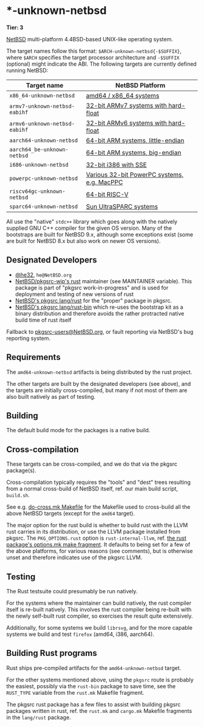 # \*-unknown-netbsd

**Tier: 3**

[NetBSD] multi-platform 4.4BSD-based UNIX-like operating system.

[NetBSD]: https://www.NetBSD.org/

The target names follow this format: `$ARCH-unknown-netbsd{-$SUFFIX}`,
where `$ARCH` specifies the target processor architecture and
`-$SUFFIX` (optional) might indicate the ABI. The following targets
are currently defined running NetBSD:

|          Target name           | NetBSD Platform |
|--------------------------------|-----------------|
| `x86_64-unknown-netbsd`         | [amd64 / x86_64 systems](https://wiki.netbsd.org/ports/amd64/) |
| `armv7-unknown-netbsd-eabihf`  | [32-bit ARMv7 systems with hard-float](https://wiki.netbsd.org/ports/evbarm/) |
| `armv6-unknown-netbsd-eabihf`  | [32-bit ARMv6 systems with hard-float](https://wiki.netbsd.org/ports/evbarm/) |
| `aarch64-unknown-netbsd`       | [64-bit ARM systems, little-endian](https://wiki.netbsd.org/ports/evbarm/) |
| `aarch64_be-unknown-netbsd`    | [64-bit ARM systems, big-endian](https://wiki.netbsd.org/ports/evbarm/) |
| `i686-unknown-netbsd`          | [32-bit i386 with SSE](https://wiki.netbsd.org/ports/i386/) |
| `powerpc-unknown-netbsd`       | [Various 32-bit PowerPC systems, e.g. MacPPC](https://wiki.netbsd.org/ports/macppc/) |
| `riscv64gc-unknown-netbsd`     | [64-bit RISC-V](https://wiki.netbsd.org/ports/riscv/)
| `sparc64-unknown-netbsd`       | [Sun UltraSPARC systems](https://wiki.netbsd.org/ports/sparc64/) |

All use the "native" `stdc++` library which goes along with the natively
supplied GNU C++ compiler for the given OS version.  Many of the bootstraps
are built for NetBSD 9.x, although some exceptions exist (some
are built for NetBSD 8.x but also work on newer OS versions).


## Designated Developers

- [@he32](https://github.com/he32), `he@NetBSD.org`
- [NetBSD/pkgsrc-wip's rust](https://github.com/NetBSD/pkgsrc-wip/blob/master/rust/Makefile) maintainer (see MAINTAINER variable). This package is part of "pkgsrc work-in-progress" and is used for deployment and testing of new versions of rust
- [NetBSD's pkgsrc lang/rust](https://github.com/NetBSD/pkgsrc/tree/trunk/lang/rust) for the "proper" package in pkgsrc.
- [NetBSD's pkgsrc lang/rust-bin](https://github.com/NetBSD/pkgsrc/tree/trunk/lang/rust-bin) which re-uses the bootstrap kit as a binary distribution and therefore avoids the rather protracted native build time of rust itself

Fallback to pkgsrc-users@NetBSD.org, or fault reporting via NetBSD's
bug reporting system.

## Requirements

The `amd64-unknown-netbsd` artifacts is being distributed by the
rust project.

The other targets are built by the designated developers (see above),
and the targets are initially cross-compiled, but many if not most
of them are also built natively as part of testing.


## Building

The default build mode for the packages is a native build.


## Cross-compilation

These targets can be cross-compiled, and we do that via the pkgsrc
package(s).

Cross-compilation typically requires the "tools" and "dest" trees
resulting from a normal cross-build of NetBSD itself, ref. our main
build script, `build.sh`.

See e.g. [do-cross.mk
Makefile](https://github.com/NetBSD/pkgsrc/tree/trunk/lang/rust/do-cross.mk)
for the Makefile used to cross-build all the above NetBSD targets
(except for the `amd64` target).

The major option for the rust build is whether to build rust with
the LLVM rust carries in its distribution, or use the LLVM package
installed from pkgsrc.  The `PKG_OPTIONS.rust` option is
`rust-internal-llvm`, ref.  [the rust package's options.mk make
fragment](https://github.com/NetBSD/pkgsrc/blob/trunk/lang/rust/options.mk).
It defaults to being set for a few of the above platforms, for
various reasons (see comments), but is otherwise unset and therefore
indicates use of the pkgsrc LLVM.


## Testing

The Rust testsuite could presumably be run natively.

For the systems where the maintainer can build natively, the rust
compiler itself is re-built natively.  This involves the rust compiler
being re-built with the newly self-built rust compiler, so exercises
the result quite extensively.

Additionally, for some systems we build `librsvg`, and for the more
capable systems we build and test `firefox` (amd64, i386, aarch64).


## Building Rust programs

Rust ships pre-compiled artifacts for the `amd64-unknown-netbsd`
target.

For the other systems mentioned above, using the `pkgsrc` route is
probably the easiest, possibly via the `rust-bin` package to save
time, see the `RUST_TYPE` variable from the `rust.mk` Makefile
fragment.

The pkgsrc rust package has a few files to assist with building
pkgsrc packages written in rust, ref. the `rust.mk` and `cargo.mk`
Makefile fragments in the `lang/rust` package.
